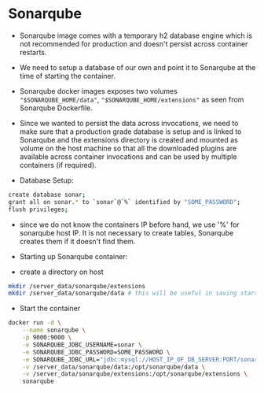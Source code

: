 # Sonarqube

- Sonarqube image comes with a temporary h2 database engine which is not recommended for production and doesn't persist across container restarts.
- We need to setup a database of our own and point it to Sonarqube at the time of starting the container.
- Sonarqube docker images exposes two volumes `"$SONARQUBE_HOME/data"`, `"$SONARQUBE_HOME/extensions"` as seen from Sonarqube Dockerfile.
- Since we wanted to persist the data across invocations, we need to make sure that a production grade database is setup and is linked to Sonarqube and the extensions directory is created and mounted as volume on the host machine so that all the downloaded plugins are available across container invocations and can be used by multiple containers (if required).

- Database Setup:

```bash
create database sonar;
grant all on sonar.* to `sonar`@`%` identified by "SOME_PASSWORD";
flush privileges;
```

- since we do not know the containers IP before hand, we use '%' for sonarqube host IP.
It is not necessary to create tables, Sonarqube creates them if it doesn't find them.

- Starting up Sonarqube container:

- create a directory on host
```bash
mkdir /server_data/sonarqube/extensions
mkdir /server_data/sonarqube/data # this will be useful in saving startup time
```

- Start the container
```bash
docker run -d \
    --name sonarqube \
    -p 9000:9000 \
    -e SONARQUBE_JDBC_USERNAME=sonar \
    -e SONARQUBE_JDBC_PASSWORD=SOME_PASSWORD \
    -e SONARQUBE_JDBC_URL="jdbc:mysql://HOST_IP_OF_DB_SERVER:PORT/sonar?useUnicode=true&characterEncoding=utf8&rewriteBatchedStatements=true&useConfigs=maxPerformance" \
    -v /server_data/sonarqube/data:/opt/sonarqube/data \
    -v /server_data/sonarqube/extensions:/opt/sonarqube/extensions \
    sonarqube
```
